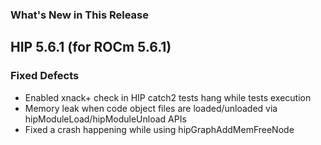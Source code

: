 <!-- markdownlint-disable first-line-h1 -->
<!-- markdownlint-disable no-duplicate-header -->

### What's New in This Release

## HIP 5.6.1 (for ROCm 5.6.1)
### Fixed Defects
- Enabled xnack+ check in HIP catch2 tests hang while tests execution
- Memory leak when code object files are loaded/unloaded via hipModuleLoad/hipModuleUnload APIs
- Fixed a crash happening while using hipGraphAddMemFreeNode







